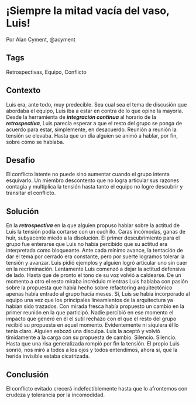 ¡Siempre la mitad vacía del vaso, Luis!
====

Por Alan Cyment, @acyment

Tags
----
Retrospectivas, Equipo, Conflicto

Contexto
------
Luis era, ante todo, muy predecible. Sea cual sea el tema de discusión que abordaba el equipo, Luis iba a estar en contra de lo que opine la mayoría. Desde la herramienta de **_integración continua_** al horario de la **_retrospectiva_**, Luis parecía esperar a que el resto del grupo se ponga de acuerdo para estar, simplemente, en desacuerdo. Reunión a reunión la tensión se elevaba. Hasta que un día alguien se animó a hablar, por fin, sobre cómo se hablaba.

Desafio
-----
El conflicto latente no puede sino aumentar cuando el grupo intenta esquivarlo. Un miembro descontento que no logra articular sus razones contagia y multiplica la tensión hasta tanto el equipo no logre descubrir y transitar el conflicto.

Solución
-----
En la **_retrospectiva_** en la que alguien propuso hablar sobre la actitud de Luis la tensión podía cortarse con un cuchillo. Caras incómodas, ganas de huir, subyacente miedo a la disolución. El primer descubrimiento para el grupo fue enterarse que Luis no había percibido que su actitud era interpretada como bloqueante. Ante cada mínimo avance, la tentación de dar el tema por cerrado era constante, pero por suerte logramos tolerar la tensión y avanzar.
Luis pidió ejemplos y alguien logró articular uno sin caer en la recriminación. Lentamente Luis comenzó a dejar la actitud defensiva de lado. Hasta que de pronto el tono de su voz volvió a caldearse. De un momento a otro el resto miraba incrédulo mientras Luis hablaba con pasión sobre la propuesta que había hecho sobre refactoring arquitectónico apenas había entrado al grupo hacía meses. Sí, Luis se había incorporado al equipo una vez que los principales lineamientos de la arquitectura ya habían sido trazados. Con mirada fresca había propuesto un cambio en la primer reunión en la que participó. Nadie percibió en ese momento el impacto que generó en él el sutil rechazo con el que el resto del grupo recibió su propuesta en aquel momento. Evidentemente ni siquiera él lo tenía claro.
Alguien esbozó una disculpa. Luis la aceptó y volvió tímidamente a la carga con su propuesta de cambio. Silencio. Silencio. Hasta que una risa generalizada rompió por fin la tensión. El propio Luis sonrió, nos miró a todos a los ojos y todos entendimos, ahora sí, que la herida invisible estaba cicatrizada.

Conclusión
-----
El conflicto evitado crecerá indefectiblemente hasta que lo afrontemos con crudeza y tolerancia por la incomodidad.
